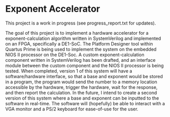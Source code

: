 # Exponent Accelerator

This project is a work in progress (see progress_report.txt for updates).

The goal of this project is to implement a hardware accelerator for a exponent-calculation algorithm written in SystemVerilog and implemented on an FPGA,
specifically a DE1-SoC. The Platform Designer tool within Quartus Prime is being used to implement the system on the embedded NIOS II processor on the DE1-Soc. A custom exponent-calculation component written in SystemVerilog has been drafted, and an interface module between the custom component and the NIOS II processor is being tested. 
When completed, version 1 of this system will have a software/hardware interface, so that a base and exponent would be stored in a program, the program would send the number to a memory location accessible by the hardware, trigger the hardware, wait for the response, and then report the calculation. In the future, I intend to create a second version of this system where a base and exponent can be inputted to the software in real-time. The software will (hopefully) be able to interact with a VGA monitor and a PS/2 keyboard for ease-of-use for the user. 
